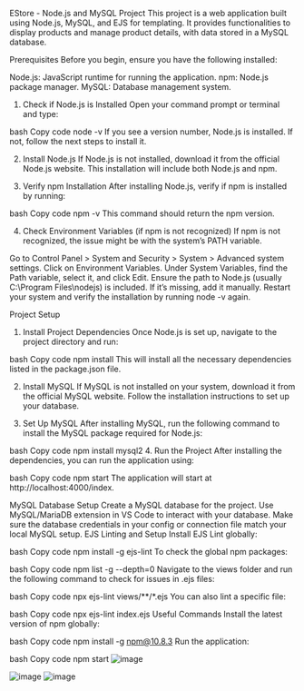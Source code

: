 EStore - Node.js and MySQL Project
This project is a web application built using Node.js, MySQL, and EJS for templating. It provides functionalities to display products and manage product details, with data stored in a MySQL database.

Prerequisites
Before you begin, ensure you have the following installed:

Node.js: JavaScript runtime for running the application.
npm: Node.js package manager.
MySQL: Database management system.
1. Check if Node.js is Installed
Open your command prompt or terminal and type:

bash
Copy code
node -v
If you see a version number, Node.js is installed. If not, follow the next steps to install it.

2. Install Node.js
If Node.js is not installed, download it from the official Node.js website. This installation will include both Node.js and npm.

3. Verify npm Installation
After installing Node.js, verify if npm is installed by running:

bash
Copy code
npm -v
This command should return the npm version.

4. Check Environment Variables (if npm is not recognized)
If npm is not recognized, the issue might be with the system’s PATH variable.

Go to Control Panel > System and Security > System > Advanced system settings.
Click on Environment Variables.
Under System Variables, find the Path variable, select it, and click Edit.
Ensure the path to Node.js (usually C:\Program Files\nodejs\) is included. If it’s missing, add it manually.
Restart your system and verify the installation by running node -v again.

Project Setup
1. Install Project Dependencies
Once Node.js is set up, navigate to the project directory and run:

bash
Copy code
npm install
This will install all the necessary dependencies listed in the package.json file.

2. Install MySQL
If MySQL is not installed on your system, download it from the official MySQL website. Follow the installation instructions to set up your database.

3. Set Up MySQL
After installing MySQL, run the following command to install the MySQL package required for Node.js:

bash
Copy code
npm install mysql2
4. Run the Project
After installing the dependencies, you can run the application using:

bash
Copy code
npm start
The application will start at http://localhost:4000/index.

MySQL Database Setup
Create a MySQL database for the project.
Use MySQL/MariaDB extension in VS Code to interact with your database.
Make sure the database credentials in your config or connection file match your local MySQL setup.
EJS Linting and Setup
Install EJS Lint globally:

bash
Copy code
npm install -g ejs-lint
To check the global npm packages:

bash
Copy code
npm list -g --depth=0
Navigate to the views folder and run the following command to check for issues in .ejs files:

bash
Copy code
npx ejs-lint views/**/*.ejs
You can also lint a specific file:

bash
Copy code
npx ejs-lint index.ejs
Useful Commands
Install the latest version of npm globally:

bash
Copy code
npm install -g npm@10.8.3
Run the application:

bash
Copy code
npm start
![image](https://github.com/user-attachments/assets/b1ba4c68-f410-46f3-88ec-67a91e053753)

![image](https://github.com/user-attachments/assets/7b2aabff-45f3-403d-bf83-26b0781e1a19)
![image](https://github.com/user-attachments/assets/59621dbf-4133-42af-9d0a-54233bd1fbbe)

